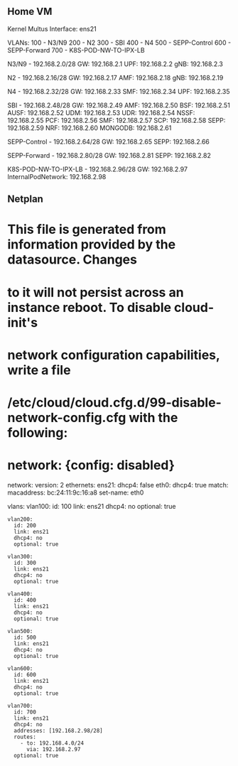 ## Home VM

Kernel Multus Interface: ens21

VLANs:
    100 - N3/N9
    200 - N2
    300 - SBI
    400 - N4
    500 - SEPP-Control
    600 - SEPP-Forward
    700 - K8S-POD-NW-TO-IPX-LB

N3/N9 - 192.168.2.0/28
    GW: 192.168.2.1
    UPF: 192.168.2.2
    gNB: 192.168.2.3

N2 - 192.168.2.16/28
    GW: 192.168.2.17
    AMF: 192.168.2.18
    gNB: 192.168.2.19

N4 - 192.168.2.32/28
    GW: 192.168.2.33
    SMF: 192.168.2.34
    UPF: 192.168.2.35

SBI - 192.168.2.48/28
    GW: 192.168.2.49
    AMF: 192.168.2.50
    BSF: 192.168.2.51
    AUSF: 192.168.2.52
    UDM: 192.168.2.53
    UDR: 192.168.2.54
    NSSF: 192.168.2.55
    PCF: 192.168.2.56
    SMF: 192.168.2.57
    SCP: 192.168.2.58
    SEPP: 192.168.2.59
    NRF: 192.168.2.60
    MONGODB: 192.168.2.61

SEPP-Control - 192.168.2.64/28
    GW: 192.168.2.65
    SEPP: 192.168.2.66

SEPP-Forward - 192.168.2.80/28
    GW: 192.168.2.81
    SEPP: 192.168.2.82

K8S-POD-NW-TO-IPX-LB - 192.168.2.96/28
    GW: 192.168.2.97
    InternalPodNetwork: 192.168.2.98

## Netplan
# This file is generated from information provided by the datasource. Changes
# to it will not persist across an instance reboot. To disable cloud-init's
# network configuration capabilities, write a file
# /etc/cloud/cloud.cfg.d/99-disable-network-config.cfg with the following:
# network: {config: disabled}

network:
  version: 2
  ethernets:
    ens21:
      dhcp4: false
    eth0:
      dhcp4: true
      match:
        macaddress: bc:24:11:9c:16:a8
      set-name: eth0

  vlans:
    vlan100:
      id: 100
      link: ens21
      dhcp4: no
      optional: true

    vlan200:
      id: 200
      link: ens21
      dhcp4: no
      optional: true

    vlan300:
      id: 300
      link: ens21
      dhcp4: no
      optional: true

    vlan400:
      id: 400
      link: ens21
      dhcp4: no
      optional: true

    vlan500:
      id: 500
      link: ens21
      dhcp4: no
      optional: true

    vlan600:
      id: 600
      link: ens21
      dhcp4: no
      optional: true

    vlan700:
      id: 700
      link: ens21
      dhcp4: no
      addresses: [192.168.2.98/28]
      routes:
        - to: 192.168.4.0/24
          via: 192.168.2.97
      optional: true